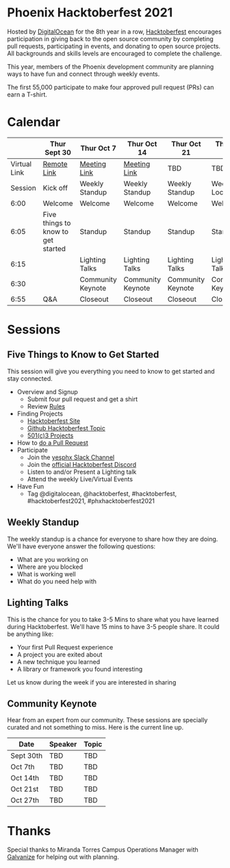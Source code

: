 # Phoenix Hacktoberfest 2021

Hosted by [DigitalOcean](https://www.digitalocean.com/) for the 8th year in a row, [Hacktoberfest](https://hacktoberfest.digitalocean.com/) encourages participation in giving back to the open source community by completing pull requests, participating in events, and donating to open source projects. All backgrounds and skills levels are encouraged to complete the challenge. 

This year, members of the Phoenix development community are planning ways to have fun and connect through weekly events.

The first 55,000 participate to make four approved pull request (PRs) can earn a T-shirt.

# Calendar

|   | Thur Sept 30 | Thur Oct 7     | Thur Oct 14    | Thur Oct 21    | Thur Oct 28    |
|--------|--------------|----------------|----------------|----------------|----------------|
| Virtual Link | [Remote Link](https://teams.microsoft.com/registration/v4j5cvGGr0GRqy180BHbRw,y_uKkDkXrE6HYJ7eh2KuiA,8cLNeiXUM0WqQclhsW_JGQ,SXiimVguRk6Ru6j3kocsdA,NVYJwjh160WvKMRuA1ia8g,Nu_cQQGsUE-wb0BmpcbheA?mode=read&tenantId=72f988bf-86f1-41af-91ab-2d7cd011db47) | [Meeting Link](https://teams.microsoft.com/registration/v4j5cvGGr0GRqy180BHbRw,y_uKkDkXrE6HYJ7eh2KuiA,8cLNeiXUM0WqQclhsW_JGQ,SXiimVguRk6Ru6j3kocsdA,NVYJwjh160WvKMRuA1ia8g,Nu_cQQGsUE-wb0BmpcbheA?mode=read&tenantId=72f988bf-86f1-41af-91ab-2d7cd011db47) | [Meeting Link](https://teams.microsoft.com/l/meetup-join/19%3ameeting_YTRmZmNlMmYtNjc5Mi00MjNlLTgxN2QtZWRmOTU3MzAwMmE1%40thread.v2/0?context=%7b%22Tid%22%3a%2272f988bf-86f1-41af-91ab-2d7cd011db47%22%2c%22Oid%22%3a%22ace1d35f-0fa1-4f00-b9de-e70f70eeaa30%22%7d) | TBD | TBD |
|  Session      | Kick off     | Weekly Standup | Weekly Standup | Weekly Standup | Weekly Location |
| 6:00   | Welcome      | Welcome        | Welcome        | Welcome        | Welcome        |
| 6:05   | Five things to know to get started | Standup | Standup | Standup | Standup |
| 6:15   |              | Lighting Talks | Lighting Talks | Lighting Talks | Lighting Talks | 
| 6:30   |              | Community Keynote | Community Keynote | Community Keynote | Community Keynote |
| 6:55  | Q&A | Closeout | Closeout | Closeout | Closeout |


# Sessions

## Five Things to Know to Get Started

This session will give you everything you need to know to get started and stay connected.

- Overview and Signup
    - Submit four pull request and get a shirt
    - Review [Rules](https://hacktoberfest.digitalocean.com/resources/participation)
- Finding Projects
    - [Hacktoberfest Site](https://hacktoberfest.digitalocean.com/resources/beginners)
	- [Github Hacktoberfest Topic]([https://github.com/topics/hacktoberfest)
    - [501(c)3 Projects]([https://github.com/briglx/501c3_projects)
- How to [do a Pull Request](http://do.co/hf_firstpr)
- Participate
    - Join the [yesphx Slack Channel](https://yesphx.slack.com/)
    - Join the [official Hacktoberfest Discord](https://discord.gg/hacktoberfest)
    - Listen to and/or Present a Lighting talk
    - Attend the weekly Live/Virtual Events
- Have Fun
    - Tag @digitalocean, @hacktoberfest, #hacktoberfest, #hacktoberfest2021,  #phxhacktoberfest2021

## Weekly Standup

The weekly standup is a chance for everyone to share how they are doing. We'll have everyone answer the following questions:

- What are you working on
- Where are you blocked
- What is working well
- What do you need help with

## Lighting Talks

This is the chance for you to take 3-5 Mins to share what you have learned during Hacktoberfest. 
We'll have 15 mins to have 3-5 people share. It could be anything like:

- Your first Pull Request experience
- A project you are exited about
- A new technique you learned 
- A library or framework you found interesting

Let us know during the week if you are interested in sharing

## Community Keynote

Hear from an expert from our community. These sessions are specially curated and not something to miss. Here is the current line up.

| Date | Speaker | Topic |
|------|---------|-------|
| Sept 30th | TBD | TBD |
| Oct 7th | TBD | TBD |
| Oct 14th | TBD | TBD |
| Oct 21st | TBD | TBD |
| Oct 27th | TBD | TBD |

# Thanks

Special thanks to Miranda Torres Campus Operations Manager with [Galvanize](https://www.galvanize.com/campuses/coworking-space-phoenix) for helping out with planning.